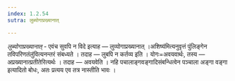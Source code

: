 ```yaml
---
index: 1.2.54
sutra: लुब्योगाप्रख्यानात्

---
```

_लुब्योगाप्रख्यानात्_ - एवंच सुवपि न विदे इत्याह — लुव्योगाप्रख्यानात् ।अशिष्य॑मित्यनुवृत्तं पुंलिङ्गेन तविपरिणतंलु॑वित्यनन्तरं संबध्यते । तदाह — लुबपि न कर्तव्य इति । योगः=अवयवार्थः, तस्य — अप्रख्यानात्प्रतीतेरित्यर्थः । तदाह — अवयवेति । नहि पचालाङ्गवङ्गादिसंबन्धित्वेन पञ्चाला अङ्गा वङ्गा इत्यादितो बोधः, अतः प्रत्यय एव तत्र नास्तीति भावः । 